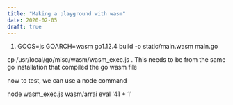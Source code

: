 ```yaml
---
title: "Making a playground with wasm"
date: 2020-02-05
draft: true
---
```


1. GOOS=js GOARCH=wasm go1.12.4 build -o static/main.wasm main.go

 cp /usr/local/go/misc/wasm/wasm_exec.js .
 This needs to be from the same go installation that compiled the go wasm file
 
 now to test, we can use a node command
 
 node wasm_exec.js wasm/arrai eval '41 + 1'
 
 
